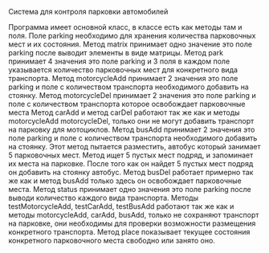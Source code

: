 Система для контроля парковки автомобилей

Программа имеет основной класс, в классе есть как методы там и поля.
Поле parking необходимо для хранения количества парковочных мест и их состояния.
Метод matrix принимает одно значение это поле parking после выводит элементы в виде матрицы.
Метод park принимает 4 значения это поле parking и 3 поля в каждом поле указывается количество 
парковочных мест для конкретного вида транспорта.
Метод motorcycleAdd принимает 2 значения это поле parking и поле с количеством транспорта 
необходимого добавить на стоянку.
Метод motorcycleDel принимает 2 значения это поле parking и поле с количеством транспорта
которое освобождает парковочные места
Метод carAdd и метод carDel работают так же как и методы motorcycleAdd motorcycleDel, только они не могут добавить 
транспорт на парковку для мотоциклов.
Метод busAdd принимает 2 значения это поле parking и поле с количеством транспорта 
необходимого добавить на стоянку. Этот метод пытается разместить, автобус который занимает 5 парковочных 
мест. Метод ищет 5 пустых мест подряд, и запоминает их места на парковке. После того как он найдет 5 пустых мест подряд
он добавить на стоянку автобус.
Метод busDel работает примерно так же как и метод busAdd только здесь он освобождает парковочные места.
Метод status принимает одно значения это поле parking после выводи количество каждого вида транспорта.
Методы testMotorcycleAdd, testCarAdd, testBusAdd работают так же как и методы motorcycleAdd, carAdd, busAdd, только не 
сохраняют транспорт на парковке, они необходимы для проверки возможности размещения конкретного транспорта.
Метод place показывает текущее состояния конкретного парковочного места свободно или занято оно.
